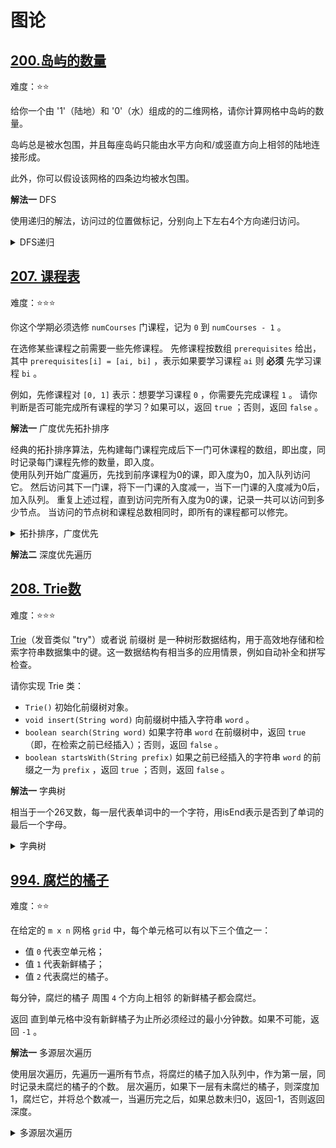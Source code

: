 # 图论

## [200.岛屿的数量](https://leetcode.cn/problems/number-of-islands)

难度：⭐️⭐️

给你一个由 '1'（陆地）和 '0'（水）组成的的二维网格，请你计算网格中岛屿的数量。

岛屿总是被水包围，并且每座岛屿只能由水平方向和/或竖直方向上相邻的陆地连接形成。

此外，你可以假设该网格的四条边均被水包围。

**解法一** DFS

使用递归的解法，访问过的位置做标记，分别向上下左右4个方向递归访问。

<details>
  <summary>DFS递归</summary>

  ```java
  public int numIslands(char[][] grid) {
        int count = 0;
        for (int i = 0; i < grid.length; i++) {
            for (int j =0; j < grid[i].length; j++) {
                if (grid[i][j] == '1') {
                    count++;
                    dfs(grid, i, j);
                }
            }
        }
        return count;
    }

    private void dfs(char[][] grid, int r, int c) {
        if (r < 0 || r >= grid.length || c < 0 || c >= grid[0].length) {
            return;
        }
        if (grid[r][c] != '1') {
            return;
        }
        grid[r][c] = '2';
        dfs(grid, r - 1, c);
        dfs(grid, r, c + 1);
        dfs(grid, r + 1, c);
        dfs(grid, r, c - 1);
    }
  ```
</details>

## [207. 课程表](https://leetcode.cn/problems/course-schedule/description)

难度：⭐️⭐️⭐️

你这个学期必须选修 `numCourses` 门课程，记为 `0` 到 `numCourses - 1` 。

在选修某些课程之前需要一些先修课程。 先修课程按数组 `prerequisites` 给出，其中 `prerequisites[i] = [ai, bi]` ，表示如果要学习课程 `ai` 则 **必须** 先学习课程  `bi` 。

例如，先修课程对 `[0, 1]` 表示：想要学习课程 `0` ，你需要先完成课程 `1` 。
请你判断是否可能完成所有课程的学习？如果可以，返回 `true` ；否则，返回 `false` 。

**解法一** 广度优先拓扑排序

经典的拓扑排序算法，先构建每门课程完成后下一门可休课程的数组，即出度，同时记录每门课程先修的数量，即入度。  
使用队列开始广度遍历，先找到前序课程为0的课，即入度为0，加入队列访问它。 
然后访问其下一门课，将下一门课的入度减一，当下一门课的入度减为0后，加入队列。
重复上述过程，直到访问完所有入度为0的课，记录一共可以访问到多少节点。
当访问的节点树和课程总数相同时，即所有的课程都可以修完。

<details>
  <summary>拓扑排序，广度优先</summary>

  ```java
    public boolean canFinish(int numCourses, int[][] prerequisites) {
        int[] prev = new int[numCourses]; // 入度数组
        List[] nextList = new List[numCourses]; // 出度数组
        for (int i = 0; i < prerequisites.length;i++) {
            int course = prerequisites[i][1];
            int nextCourse = prerequisites[i][0];
            List<Integer> next = nextList[course];
            if (next == null) {
                next = new ArrayList<>();
            }
            prev[nextCourse]++; 
            next.add(nextCourse);
            nextList[course] = next;
        }
        Queue<Integer> queue = new LinkedList<>();
        for (int i = 0; i < numCourses; i++) {
            if (prev[i] == 0) {
                queue.offer(i);
            }
        }
        int count = 0;
        while(!queue.isEmpty()) {
            int course = queue.poll();
            count++;
            List<Integer> nextCourses = nextList[course];
            if (nextCourses != null) {
                for (Integer next : nextCourses) {
                    prev[next]--;
                    if (prev[next] == 0) {
                        queue.offer(next);
                    }
                }
            }
        }
        return count == numCourses;
    }
  ```
</details>

**解法二** 深度优先遍历

## [208. Trie数](https://leetcode.cn/problems/implement-trie-prefix-tree)

难度：⭐️⭐️⭐️

[Trie](https://baike.baidu.com/item/%E5%AD%97%E5%85%B8%E6%A0%91/9825209?fr=aladdin)（发音类似 "try"）或者说 前缀树 是一种树形数据结构，用于高效地存储和检索字符串数据集中的键。这一数据结构有相当多的应用情景，例如自动补全和拼写检查。

请你实现 Trie 类：

- `Trie()` 初始化前缀树对象。
- `void insert(String word)` 向前缀树中插入字符串 `word` 。
- `boolean search(String word)` 如果字符串 `word` 在前缀树中，返回 `true`（即，在检索之前已经插入）；否则，返回 `false` 。
- `boolean startsWith(String prefix)` 如果之前已经插入的字符串 `word` 的前缀之一为 `prefix` ，返回 `true` ；否则，返回 `false` 。

**解法一** 字典树

相当于一个26叉数，每一层代表单词中的一个字符，用isEnd表示是否到了单词的最后一个字母。

<details>
  <summary>字典树</summary>

  ```java
  class Trie {

    private Trie[] children;
    private boolean isEnd;

    public Trie() {
        children = new Trie[26];
        isEnd = false;
    }
    
    public void insert(String word) {
        Trie node = this;
        for (int i = 0; i < word.length(); i++) {
            char c = word.charAt(i);
            if (node.children[c - 'a'] == null) {
                node.children[c - 'a'] = new Trie();
            }
            node = node.children[c - 'a'];
        }
        node.isEnd = true;
    }
    
    public boolean search(String word) {
        Trie node =  searchPrefix(word);
        return node != null && node.isEnd;
    }
    
    public boolean startsWith(String prefix) {
        Trie node =  searchPrefix(prefix);
        return node != null;
    }

    private Trie searchPrefix(String prefix) {
        Trie node = this;
        for (int i = 0; i < prefix.length(); i++) {
            char c = prefix.charAt(i);
            if (node.children[c - 'a'] == null) {
                return null;
            }
            node = node.children[c - 'a'];
        }
        return node;
    }
  }
  ```
</details>


## [994. 腐烂的橘子](https://leetcode.cn/problems/rotting-oranges)

难度：⭐️⭐️

在给定的 `m x n` 网格 `grid` 中，每个单元格可以有以下三个值之一：

- 值 `0` 代表空单元格；
- 值 `1` 代表新鲜橘子；
- 值 `2` 代表腐烂的橘子。

每分钟，腐烂的橘子 周围 `4` 个方向上相邻 的新鲜橘子都会腐烂。

返回 直到单元格中没有新鲜橘子为止所必须经过的最小分钟数。如果不可能，返回 `-1` 。

**解法一** 多源层次遍历

使用层次遍历，先遍历一遍所有节点，将腐烂的橘子加入队列中，作为第一层，同时记录未腐烂的橘子的个数。
层次遍历，如果下一层有未腐烂的橘子，则深度加1，腐烂它，并将总个数减一，当遍历完之后，如果总数未归0，返回-1，否则返回深度。

<details>
  <summary>多源层次遍历</summary>

  ```java
    public int orangesRotting(int[][] grid) {
        int m = grid.length;
        int n = grid[0].length;
        Queue<int[]> queue = new LinkedList<>();
        int count = 0;
        for (int i = 0; i < m; i++) {
            for (int j = 0; j < n; j++) {
                if (grid[i][j] == 2) {
                    queue.offer(new int[]{i, j});
                } else if (grid[i][j] == 1) {
                    count++;
                }
            }
        }
        int ans = 0;
        while (!queue.isEmpty()) {
            int size = queue.size();
            int depth = 0;
            for (int index = 0; index < size; index++) {
                int[] pos = queue.poll();
                int i = pos[0];
                int j = pos[1];
                // left
                if (i > 0 && grid[i - 1][j] == 1) {
                    grid[i - 1][j] = 2;
                    depth = 1;
                    queue.offer(new int[]{ i - 1, j});
                    count--;
                }
                // top
                if (j > 0 && grid[i][j - 1] == 1) {
                    grid[i][j - 1] = 2;
                    depth = 1;
                    queue.offer(new int[]{i, j - 1});
                    count--;
                }
                
                // right
                if (i < m - 1 && grid[i + 1][j] == 1) {
                    grid[i + 1][j] = 2;
                    depth = 1;
                    queue.offer(new int[]{i + 1, j});
                    count--;
                }
                // bottom
                if (j < n - 1 && grid[i][j + 1] == 1) {
                    grid[i][j + 1] = 2;
                    depth = 1;
                    queue.offer(new int[]{i, j + 1});
                    count--;
                }
            }
            ans += depth;
        }
        if (count > 0) {
            return -1;
        }
        return ans;
    }
  ```
</details>
